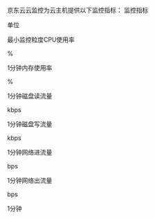 京东云云监控为云主机提供以下监控指标：
监控指标

单位

最小监控粒度CPU使用率

%

1分钟内存使用率

%

1分钟磁盘读流量

kbps

1分钟磁盘写流量

kbps

1分钟网络进流量

bps

1分钟网络出流量

bps

1分钟